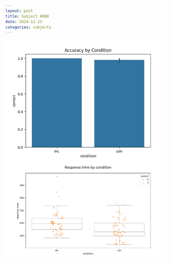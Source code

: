```yaml
---
layout: post
title: Subject 8000
date: 2024-12-23
categories: subjects
---
```


![](data/8000/run-27/8000_NF_acc.png)
![](data/8000/run-27/8000_NF_rt.png)
